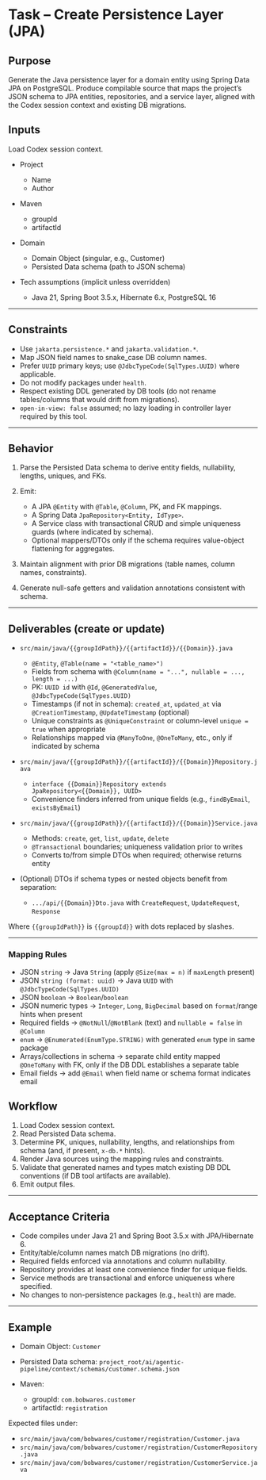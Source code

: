 # Task – Create Persistence Layer (JPA)


## Purpose

Generate the Java persistence layer for a domain entity using Spring Data JPA on PostgreSQL. Produce compilable source that maps the project’s JSON schema to JPA entities, repositories, and a service layer, aligned with the Codex session context and existing DB migrations.

## Inputs

Load Codex session context.

* Project

    * Name
    * Author
* Maven

    * groupId
    * artifactId
* Domain

    * Domain Object (singular, e.g., Customer)
    * Persisted Data schema (path to JSON schema)
  
* Tech assumptions (implicit unless overridden)

    * Java 21, Spring Boot 3.5.x, Hibernate 6.x, PostgreSQL 16

---

## Constraints

* Use `jakarta.persistence.*` and `jakarta.validation.*`.
* Map JSON field names to snake\_case DB column names.
* Prefer `UUID` primary keys; use `@JdbcTypeCode(SqlTypes.UUID)` where applicable.
* Do not modify packages under `health`.
* Respect existing DDL generated by DB tools (do not rename tables/columns that would drift from migrations).
* `open-in-view: false` assumed; no lazy loading in controller layer required by this tool.

---

## Behavior

1. Parse the Persisted Data schema to derive entity fields, nullability, lengths, uniques, and FKs.
2. Emit:

    * A JPA `@Entity` with `@Table`, `@Column`, PK, and FK mappings.
    * A Spring Data `JpaRepository<Entity, IdType>`.
    * A Service class with transactional CRUD and simple uniqueness guards (where indicated by schema).
    * Optional mappers/DTOs only if the schema requires value-object flattening for aggregates.
3. Maintain alignment with prior DB migrations (table names, column names, constraints).
4. Generate null-safe getters and validation annotations consistent with schema.

---

## Deliverables (create or update)

* `src/main/java/{{groupIdPath}}/{{artifactId}}/{{Domain}}.java`

    * `@Entity`, `@Table(name = "<table_name>")`
    * Fields from schema with `@Column(name = "...", nullable = ..., length = ...)`
    * PK: `UUID id` with `@Id`, `@GeneratedValue`, `@JdbcTypeCode(SqlTypes.UUID)`
    * Timestamps (if not in schema): `created_at`, `updated_at` via `@CreationTimestamp`, `@UpdateTimestamp` (optional)
    * Unique constraints as `@UniqueConstraint` or column-level `unique = true` when appropriate
    * Relationships mapped via `@ManyToOne`, `@OneToMany`, etc., only if indicated by schema
* `src/main/java/{{groupIdPath}}/{{artifactId}}/{{Domain}}Repository.java`

    * `interface {{Domain}}Repository extends JpaRepository<{{Domain}}, UUID>`
    * Convenience finders inferred from unique fields (e.g., `findByEmail`, `existsByEmail`)
* `src/main/java/{{groupIdPath}}/{{artifactId}}/{{Domain}}Service.java`

    * Methods: `create`, `get`, `list`, `update`, `delete`
    * `@Transactional` boundaries; uniqueness validation prior to writes
    * Converts to/from simple DTOs when required; otherwise returns entity
* (Optional) DTOs if schema types or nested objects benefit from separation:

    * `.../api/{{Domain}}Dto.java` with `CreateRequest`, `UpdateRequest`, `Response`

Where `{{groupIdPath}}` is `{{groupId}}` with dots replaced by slashes.

---

### Mapping Rules

* JSON `string` → Java `String` (apply `@Size(max = n)` if `maxLength` present)
* JSON `string (format: uuid)` → Java `UUID` with `@JdbcTypeCode(SqlTypes.UUID)`
* JSON `boolean` → `Boolean`/`boolean`
* JSON numeric types → `Integer`, `Long`, `BigDecimal` based on `format`/range hints when present
* Required fields → `@NotNull`/`@NotBlank` (text) and `nullable = false` in `@Column`
* `enum` → `@Enumerated(EnumType.STRING)` with generated `enum` type in same package
* Arrays/collections in schema → separate child entity mapped `@OneToMany` with FK, only if the DB DDL establishes a separate table
* Email fields → add `@Email` when field name or schema format indicates email



## Workflow

1. Load Codex session context.
2. Read Persisted Data schema.
3. Determine PK, uniques, nullability, lengths, and relationships from schema (and, if present, `x-db.*` hints).
4. Render Java sources using the mapping rules and constraints.
5. Validate that generated names and types match existing DB DDL conventions (if DB tool artifacts are available).
6. Emit output files.

---

## Acceptance Criteria

* Code compiles under Java 21 and Spring Boot 3.5.x with JPA/Hibernate 6.
* Entity/table/column names match DB migrations (no drift).
* Required fields enforced via annotations and column nullability.
* Repository provides at least one convenience finder for unique fields.
* Service methods are transactional and enforce uniqueness where specified.
* No changes to non-persistence packages (e.g., `health`) are made.

---

## Example 

* Domain Object: `Customer`
* Persisted Data schema: `project_root/ai/agentic-pipeline/context/schemas/customer.schema.json`
* Maven:

    * groupId: `com.bobwares.customer`
    * artifactId: `registration`

Expected files under:

* `src/main/java/com/bobwares/customer/registration/Customer.java`
* `src/main/java/com/bobwares/customer/registration/CustomerRepository.java`
* `src/main/java/com/bobwares/customer/registration/CustomerService.java`
